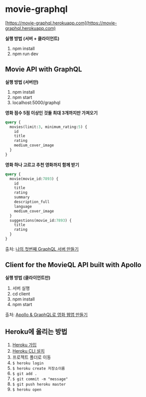 # movie-graphql

[https://movie-graphql.herokuapp.com](https://movie-graphql.herokuapp.com)

**실행 방법 (서버 + 클라이언트)**

1. npm install
2. npm run dev

## Movie API with GraphQL

**실행 방법 (서버만)**

1. npm install
2. npm start
3. localhost:5000/graphql

**영화 점수 5점 이상인 것들 최대 3개까지만 가져오기**

```graphql
query {
  movies(limit:3, minimum_rating:5) {
    id
    title
    rating
    medium_cover_image
  }
}
```

**영화 하나 고르고 추천 영화까지 함께 받기**

```graphql
query {
  movie(movie_id:7893) {
    id
    title
    rating
    summary
    description_full
    language
    medium_cover_image
  }
  suggestions(movie_id:7893) {
    title
    rating
  }
}
``` 

출처: [나의 첫번째 GraphQL 서버 만들기](https://www.youtube.com/watch?v=3PZGW5Iwtv4&list=PL7jH19IHhOLOpU_yAYzCO4iQNvdou1AnK)

## Client for the MovieQL API built with Apollo

**실행 방법 (클라이언트만)**

1. 서버 실행
2. cd client
3. npm install
4. npm start

출처: [Apollo & GraphQL로 영화 웹앱 만들기](https://www.youtube.com/watch?v=ZqNFgnlGx78&list=PL7jH19IHhOLOVNxdXbPqcOweev3NuI527)

## Heroku에 올리는 방법

1. [Heroku 가입](http://herokuapp.com)
2. [Heroku CLI 설치](https://devcenter.heroku.com/articles/heroku-cli)
3. 프로젝트 폴더로 이동
4. `$ heroku login`
5. `$ heroku create 저장소이름`
6. `$ git add .`
7. `$ git commit -m "message"`
8. `$ git push heroku master`
9. `$ heroku open`
